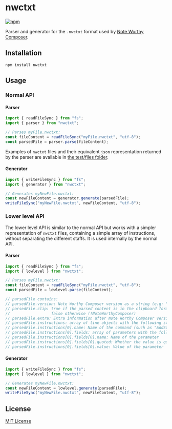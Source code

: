 # nwctxt

[![npm](https://img.shields.io/npm/v/nwctxt)](https://www.npmjs.com/package/nwctxt)

Parser and generator for the `.nwctxt` format used by [Note Worthy Composer](https://noteworthycomposer.com/).

## Installation

```
npm install nwctxt
```

## Usage

### Normal API

#### Parser

```js
import { readFileSync } from "fs";
import { parser } from "nwctxt";

// Parses myFile.nwctxt:
const fileContent = readFileSync("myFile.nwctxt", "utf-8");
const parsedFile = parser.parse(fileContent);
```

Examples of `nwctxt` files and their equivalent `json` representation returned by the parser are available in [the test/files folder](test/files).

#### Generator

```js
import { writeFileSync } from "fs";
import { generator } from "nwctxt";

// Generates myNewFile.nwctxt:
const newFileContent = generator.generate(parsedFile);
writeFileSync("myNewFile.nwctxt", newFileContent, "utf-8");
```

### Lower level API

The lower level API is similar to the normal API but works with a simpler representation of `nwctxt` files, containing a simple array of instructions, without separating the different staffs. It is used internally by the normal API.

#### Parser

```js
import { readFileSync } from "fs";
import { lowlevel } from "nwctxt";

// Parses myFile.nwctxt:
const fileContent = readFileSync("myFile.nwctxt", "utf-8");
const parsedFile = lowlevel.parse(fileContent);

// parsedFile contains:
// parsedFile.version: Note Worthy Composer version as a string (e.g: "2.75")
// parsedFile.clip: true if the parsed content is in the clipboard format (!NoteWorthyComposerClip),
//                  false otherwise (!NoteWorthyComposer)
// parsedFile.extra: Extra information after Note Worthy Composer version (e.g. "Single")
// parsedFile.instructions: array of line objects with the following structure:
// parsedFile.instructions[0].name: Name of the command (such as "AddStaff")
// parsedFile.instructions[0].fields: array of parameters with the following structure:
// parsedFile.instructions[0].fields[0].name: Name of the parameter
// parsedFile.instructions[0].fields[0].quoted: Whether the value is quoted
// parsedFile.instructions[0].fields[0].value: Value of the parameter
```

#### Generator

```js
import { writeFileSync } from "fs";
import { lowlevel } from "nwctxt";

// Generates myNewFile.nwctxt:
const newFileContent = lowlevel.generate(parsedFile);
writeFileSync("myNewFile.nwctxt", newFileContent, "utf-8");
```

## License

[MIT License](./LICENSE)
